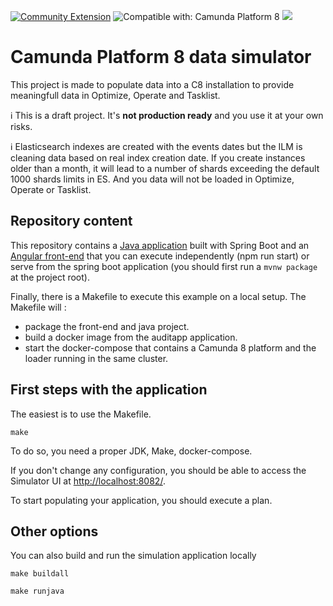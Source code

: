 [![Community Extension](https://img.shields.io/badge/Community%20Extension-An%20open%20source%20community%20maintained%20project-FF4700)](https://github.com/camunda-community-hub/community)
![Compatible with: Camunda Platform 8](https://img.shields.io/badge/Compatible%20with-Camunda%20Platform%208-0072Ce)
[![](https://img.shields.io/badge/Lifecycle-Incubating-blue)](https://github.com/Camunda-Community-Hub/community/blob/main/extension-lifecycle.md#incubating-)


# Camunda Platform 8 data simulator

This project is made to populate data into a C8 installation to provide meaningfull data in Optimize, Operate and Tasklist.

:information_source: This is a draft project. It's **not production ready** and you use it at your own risks.

:information_source: Elasticsearch indexes are created with the events dates but the ILM is cleaning data based on real index creation date. If you create instances older than a month, it will lead to a number of shards exceeding the default 1000 shards limits in ES. And you data will not be loaded in Optimize, Operate or Tasklist.

## Repository content

This repository contains a [Java application](src/main/java) built with Spring Boot and an [Angular front-end](src/main/front/) that you can execute independently (npm run start) or serve from the spring boot application (you should first run a `mvnw package` at the project root).

Finally, there is a Makefile to execute this example on a local setup. The Makefile will :
- package the front-end and java project. 
- build a docker image from the auditapp application.
- start the docker-compose that contains a Camunda 8 platform and the loader running in the same cluster.

## First steps with the application

The easiest is to use the Makefile.
```
make
```

To do so, you need a proper JDK, Make, docker-compose.

If you don't change any configuration, you should be able to access the Simulator UI at [http://localhost:8082/](http://localhost:8082/).

To start populating your application, you should execute a plan.

## Other options
You can also build and run the simulation application locally 
```
make buildall
```

```
make runjava
```

